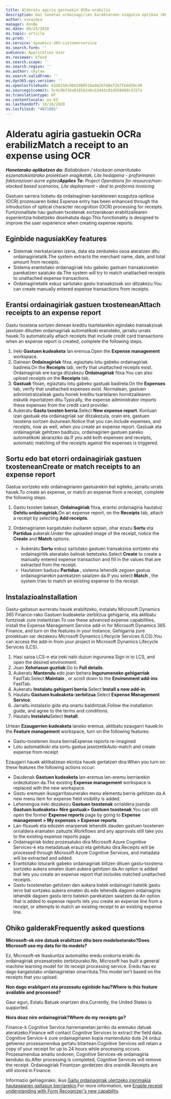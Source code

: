 ```yaml
---
title: Alderatu agiria gastuekin OCRa erabiliz
description: Gai honetan ordainagirien karaktereen ezagutza optikoa (OCR) prozesatzeari buruzko informazioa ematen da.
author: suvaidya
manager: AnnBe
ms.date: 09/23/2020
ms.topic: article
ms.prod: ''
ms.service: dynamics-365-customerservice
ms.search.form: ''
audience: Application User
ms.reviewer: kfend
ms.search.scope: ''
ms.search.region: ''
ms.author: shylaw
ms.search.validFrom: ''
ms.dyn365.ops.version: ''
ms.openlocfilehash: 62d6316c9602089518a94267d8ef2b7fb8d59cd0
ms.sourcegitcommit: 5c4c9bf3ba018562d6cb3443c01d550489c415fa
ms.translationtype: HT
ms.contentlocale: eu-ES
ms.lasthandoff: 10/16/2020
ms.locfileid: "4071001"
---
```

# <a name="match-a-receipt-to-an-expense-using-ocr"></a><span data-ttu-id="80dbd-103">Alderatu agiria gastuekin OCRa erabiliz</span><span class="sxs-lookup"><span data-stu-id="80dbd-103">Match a receipt to an expense using OCR</span></span>

<span data-ttu-id="80dbd-104">_**Honetarako aplikatzen da:** Baliabideen / stockean oinarritutako eszenatokietarako proiektuen eragiketak, Lite hedapena - proformaren fakturazioari aurre egitea_</span><span class="sxs-lookup"><span data-stu-id="80dbd-104">_**Applies To:** Project Operations for resource/non-stocked based scenarios, Lite deployment - deal to proforma invoicing_</span></span>

<span data-ttu-id="80dbd-105">Gastuen sarrera hobetu da ordainagirien karaktereen ezagutza optikoa (OCR) prozesuaren bidez.</span><span class="sxs-lookup"><span data-stu-id="80dbd-105">Expense entry has been enhanced through the introduction of optical character recognition (OCR) processing for receipts.</span></span> <span data-ttu-id="80dbd-106">Funtzionalitate hau gastuen txostenak sortzerakoan erabiltzailearen esperientzia hobetzeko diseinatuta dago.</span><span class="sxs-lookup"><span data-stu-id="80dbd-106">This functionality is designed to improve the user experience when creating expense reports.</span></span>

## <a name="key-features"></a><span data-ttu-id="80dbd-107">Eginbide nagusiak</span><span class="sxs-lookup"><span data-stu-id="80dbd-107">Key features</span></span>

- <span data-ttu-id="80dbd-108">Sistemak merkatariaren izena, data eta zenbateko osoa ateratzen ditu ordainagirietatik.</span><span class="sxs-lookup"><span data-stu-id="80dbd-108">The system extracts the merchant name, date, and total amount from receipts.</span></span>
- <span data-ttu-id="80dbd-109">Sistema erantsitako ordainagiriak lotu gabeko gastuen transakzioekin parekatzen saiatuko da.</span><span class="sxs-lookup"><span data-stu-id="80dbd-109">The system will try to match unattached receipts to unattached expense transactions.</span></span>
- <span data-ttu-id="80dbd-110">Ordainagirietatik eskuz sartutako gastu transakzioak sor ditzakezu.</span><span class="sxs-lookup"><span data-stu-id="80dbd-110">You can create manually entered expense transactions from receipts.</span></span>

## <a name="attach-receipts-to-an-expense-report"></a><span data-ttu-id="80dbd-111">Erantsi ordainagiriak gastuen txostenean</span><span class="sxs-lookup"><span data-stu-id="80dbd-111">Attach receipts to an expense report</span></span>

<span data-ttu-id="80dbd-112">Gastu txostena sortzen denean kreditu txartelarekin egindako transakzioak jasotzen dituzten ordainagiriak automatikoki eransteko, jarraitu urrats hauek.</span><span class="sxs-lookup"><span data-stu-id="80dbd-112">To automatically attach receipts that include credit card transactions when an expense report is created, complete the following steps.</span></span>

  1. <span data-ttu-id="80dbd-113">Ireki **Gastuen kudeaketa** lan eremua.</span><span class="sxs-lookup"><span data-stu-id="80dbd-113">Open the **Expense management** workspace.</span></span>
  2. <span data-ttu-id="80dbd-114">Gainean **Ordainagiriak** fitxa, egiaztatu lotu gabeko ordainagiriak badirela.</span><span class="sxs-lookup"><span data-stu-id="80dbd-114">On the **Receipts** tab, verify that unattached receipts exist.</span></span> <span data-ttu-id="80dbd-115">Ordainagiriak ere karga ditzakezu **Ordainagiriak** fitxa.</span><span class="sxs-lookup"><span data-stu-id="80dbd-115">You can also upload receipts on the **Receipts** tab.</span></span>
  3. <span data-ttu-id="80dbd-116">**Gastuak** fitxan, egiaztatu lotu gabeko gastuak badirela.</span><span class="sxs-lookup"><span data-stu-id="80dbd-116">On the **Expenses** tab, verify that unattached expenses exist.</span></span> <span data-ttu-id="80dbd-117">Normalean, gastuen administratzaileak gastu horiek kreditu txartelaren hornitzailearen eskutik inportatzen ditu.</span><span class="sxs-lookup"><span data-stu-id="80dbd-117">Typically, the expense administrator imports these expenses from the credit card provider.</span></span>
  4. <span data-ttu-id="80dbd-118">Aukeratu **Gastu txosten berria**.</span><span class="sxs-lookup"><span data-stu-id="80dbd-118">Select **New expense report**.</span></span> <span data-ttu-id="80dbd-119">Kontuan izan gastuak eta ordainagiriak sar ditzakezula, orain ere, gastuen txostena sortzen duzunean.</span><span class="sxs-lookup"><span data-stu-id="80dbd-119">Notice that you can include expenses, and receipts, now as well, when you create an expense report.</span></span> <span data-ttu-id="80dbd-120">Gastuak eta ordainagiriak gehitzen badituzu, ordainagirien gastuen pareko automatikoki abiaraziko da.</span><span class="sxs-lookup"><span data-stu-id="80dbd-120">If you add both expenses and receipts, automatic matching of the receipts against the expenses is triggered.</span></span>

## <a name="create-or-match-receipts-to-an-expense-report"></a><span data-ttu-id="80dbd-121">Sortu edo bat etorri ordainagiriak gastuen txostenean</span><span class="sxs-lookup"><span data-stu-id="80dbd-121">Create or match receipts to an expense report</span></span>
<span data-ttu-id="80dbd-122">Gastua sortzeko edo ordainagiriaren gastuarekin bat egiteko, jarraitu urrats hauek.</span><span class="sxs-lookup"><span data-stu-id="80dbd-122">To create an expense, or match an expense from a receipt, complete the following steps.</span></span>

  1. <span data-ttu-id="80dbd-123">Gastu txosten batean, **Ordainagiriak** fitxa, erantsi ordainagiria hautatuz **Gehitu ordainagiriak**.</span><span class="sxs-lookup"><span data-stu-id="80dbd-123">On an expense report, on the **Receipts** tab, attach a receipt by selecting **Add receipts**.</span></span>
  2. <span data-ttu-id="80dbd-124">Ordainagiriaren kargatutako irudiaren azpian, ohar ezazu **Sortu** eta **Partidua** aukerak.</span><span class="sxs-lookup"><span data-stu-id="80dbd-124">Under the uploaded image of the receipt, notice the **Create** and **Match** options.</span></span>

      - <span data-ttu-id="80dbd-125">Aukeratu **Sortu** eskuz sartutako gastuen transakzioa sortzeko eta ordainagiritik ateratako balioak betetzeko.</span><span class="sxs-lookup"><span data-stu-id="80dbd-125">Select **Create** to create a manually entered expense transaction and fill in the values that are extracted from the receipt.</span></span>
      - <span data-ttu-id="80dbd-126">Hautatzen baduzu **Partidua** , sistema lehendik zegoen gastua ordainagiriarekin parekatzen saiatzen da.</span><span class="sxs-lookup"><span data-stu-id="80dbd-126">If you select **Match** , the system tries to match an existing expense to the receipt.</span></span>

## <a name="installation"></a><span data-ttu-id="80dbd-127">Instalazioa</span><span class="sxs-lookup"><span data-stu-id="80dbd-127">Installation</span></span>

<span data-ttu-id="80dbd-128">Gastu-gaitasun aurreratu hauek erabiltzeko, instalatu Microsoft Dynamics 365 Finance-rako Gastuen kudeaketa-zerbitzua gehigarria, eta aktibatu funtzioak zure instantzian.</span><span class="sxs-lookup"><span data-stu-id="80dbd-128">To use these advanced expense capabilities, install the Expense Management Service add-in for Microsoft Dynamics 365 Finance, and turn on the features in your instance.</span></span> <span data-ttu-id="80dbd-129">Gehigarria zure proiektuan sar dezakezu Microsoft Dynamics Lifecycle Services (LCS).</span><span class="sxs-lookup"><span data-stu-id="80dbd-129">You can access the add-in from your project in Microsoft Dynamics Lifecycle Services (LCS).</span></span>

1. <span data-ttu-id="80dbd-130">Hasi saioa LCS-n eta ireki nahi duzun ingurunea.</span><span class="sxs-lookup"><span data-stu-id="80dbd-130">Sign in to LCS, and open the desired environment.</span></span>
2. <span data-ttu-id="80dbd-131">Joan **Xehetasun guztiak**.</span><span class="sxs-lookup"><span data-stu-id="80dbd-131">Go to **Full details**.</span></span>
3. <span data-ttu-id="80dbd-132">Aukeratu **Mantendu** edo joan behera **Ingurumeneko gehigarriak** FastTab.</span><span class="sxs-lookup"><span data-stu-id="80dbd-132">Select **Maintain** , or scroll down to the **Environment add-ins** FastTab.</span></span>
4. <span data-ttu-id="80dbd-133">Aukeratu **Instalatu gehigarri berria**.</span><span class="sxs-lookup"><span data-stu-id="80dbd-133">Select **Install a new add-in**.</span></span>
5. <span data-ttu-id="80dbd-134">Hautatu **Gastuen kudeaketa-zerbitzua**.</span><span class="sxs-lookup"><span data-stu-id="80dbd-134">Select **Expense Management Service**.</span></span>
6. <span data-ttu-id="80dbd-135">Jarraitu instalazio gida eta onartu baldintzak.</span><span class="sxs-lookup"><span data-stu-id="80dbd-135">Follow the installation guide, and agree to the terms and conditions.</span></span>
7. <span data-ttu-id="80dbd-136">Hautatu **Instalatu**</span><span class="sxs-lookup"><span data-stu-id="80dbd-136">Select **Install**.</span></span>

<span data-ttu-id="80dbd-137">Urtean **Ezaugarrien kudeaketa** laneko eremua, aktibatu ezaugarri hauek:</span><span class="sxs-lookup"><span data-stu-id="80dbd-137">In the **Feature management** workspace, turn on the following features:</span></span>

- <span data-ttu-id="80dbd-138">Gastu-txostenen itxura berria</span><span class="sxs-lookup"><span data-stu-id="80dbd-138">Expense reports re-imagined</span></span>
- <span data-ttu-id="80dbd-139">Lotu automatikoki eta sortu gastua jasotzetik</span><span class="sxs-lookup"><span data-stu-id="80dbd-139">Auto-match and create expense from receipt</span></span>

<span data-ttu-id="80dbd-140">Ezaugarri hauek aktibatzean ekintza hauek gertatzen dira:</span><span class="sxs-lookup"><span data-stu-id="80dbd-140">When you turn on these features the following actions occur:</span></span>

- <span data-ttu-id="80dbd-141">Daudenak **Gastuen kudeaketa** lan-eremua lan-eremu berriarekin ordezkatzen da.</span><span class="sxs-lookup"><span data-stu-id="80dbd-141">The existing **Expense management** workspace is replaced with the new workspace.</span></span>
- <span data-ttu-id="80dbd-142">Gastu eremuen ikusgarritasunerako menu elementu berria gehitzen da.</span><span class="sxs-lookup"><span data-stu-id="80dbd-142">A new menu item for expense field visibility is added.</span></span>
- <span data-ttu-id="80dbd-143">Lehenengoa ireki dezakezu **Gastuen txostenak** orrialdera joanda **Gastuen kudeaketa> Nire gastuak> Gastuen txostenak**.</span><span class="sxs-lookup"><span data-stu-id="80dbd-143">You can still open the former **Expense reports** page by going to **Expense management > My expenses > Expense reports**.</span></span>
- <span data-ttu-id="80dbd-144">Lan-fluxuek eta edozein onarpenek lehendik dauden gastuen txostenen orrialdera eramaten zaituzte.</span><span class="sxs-lookup"><span data-stu-id="80dbd-144">Workflows and any approvals still take you to the existing expense reports page.</span></span>
- <span data-ttu-id="80dbd-145">Ordainagiriak bidez prozesatuko dira Microsoft Azure Cognitive Services-k eta metadatuak erauzi eta gehituko dira.</span><span class="sxs-lookup"><span data-stu-id="80dbd-145">Receipts will be processed through Microsoft Azure Cognitive Services, and metadata will be extracted and added.</span></span>
- <span data-ttu-id="80dbd-146">Erantsitako loturarik gabeko ordainagiriak biltzen dituen gastu-txostena sortzeko aukera ematen duen aukera gehitzen da.</span><span class="sxs-lookup"><span data-stu-id="80dbd-146">An option is added that lets you create an expense report that includes matched unattached receipts.</span></span>
- <span data-ttu-id="80dbd-147">Gastu txostenetan gehitzen den aukera batek ordainagiri batetik gastu lerro bat sortzeko aukera ematen du edo lehendik dagoen ordainagiria lehendik dagoen gastu lerro batekin parekatzen saiatzen da.</span><span class="sxs-lookup"><span data-stu-id="80dbd-147">An option that is added to expense reports lets you create an expense line from a receipt, or attempts to match an existing receipt to an existing expense line.</span></span>

## <a name="frequently-asked-questions"></a><span data-ttu-id="80dbd-148">Ohiko galderak</span><span class="sxs-lookup"><span data-stu-id="80dbd-148">Frequently asked questions</span></span>

<span data-ttu-id="80dbd-149">**Microsoft-ek nire datuak erabiltzen ditu bere modeloetarako?**</span><span class="sxs-lookup"><span data-stu-id="80dbd-149">**Does Microsoft use my data for its models?**</span></span>

<span data-ttu-id="80dbd-150">Ez, Microsoft-ek Ikaskuntza automatiko eredu orokorra eraiki du ordainagiriak prozesatzeko zerbitzurako.</span><span class="sxs-lookup"><span data-stu-id="80dbd-150">No, Microsoft has built a general machine learning model for its receipt processing service.</span></span> <span data-ttu-id="80dbd-151">Eredu hau ez dago kargatutako ordainagirietan oinarrituta.</span><span class="sxs-lookup"><span data-stu-id="80dbd-151">This model isn't based on the receipts that you upload.</span></span>

<span data-ttu-id="80dbd-152">**Non dago erabilgarri eta prozesatu eginbide hau?**</span><span class="sxs-lookup"><span data-stu-id="80dbd-152">**Where is this feature available and processed?**</span></span>

<span data-ttu-id="80dbd-153">Gaur egun, Estatu Batuak onartzen dira.</span><span class="sxs-lookup"><span data-stu-id="80dbd-153">Currently, the United States is supported.</span></span>

<span data-ttu-id="80dbd-154">**Nora doaz nire ordainagiriak?**</span><span class="sxs-lookup"><span data-stu-id="80dbd-154">**Where do my receipts go?**</span></span>

<span data-ttu-id="80dbd-155">Finance-k Cognitive Service harremanetan jarriko da eremuko datuak ateratzeko.</span><span class="sxs-lookup"><span data-stu-id="80dbd-155">Finance will contact Cognitive Services to extract the field data.</span></span> <span data-ttu-id="80dbd-156">Cognitive Service-k zure ordainagiriaren kopia mantenduko dute 24 orduz gehienez prozesamendua gertatu bitartean.</span><span class="sxs-lookup"><span data-stu-id="80dbd-156">Cognitive Services will retain a copy of your receipt for up to 24 hours while processing occurs.</span></span> <span data-ttu-id="80dbd-157">Prozesamendua amaitu ondoren, Cognitive Services-ek ordainagiria kenduko du.</span><span class="sxs-lookup"><span data-stu-id="80dbd-157">After processing is completed, Cognitive Services will remove the receipt.</span></span> <span data-ttu-id="80dbd-158">Ordainagiriak Finantzan gordetzen dira oraindik.</span><span class="sxs-lookup"><span data-stu-id="80dbd-158">Receipts are still stored in Finance.</span></span>

<span data-ttu-id="80dbd-159">Informazio gehiagorako, ikus [Gaitu ordainagiriak ulertzeko inprimakia hautagaiaren gaitasun berriarekin](https://azure.microsoft.com/blog/enable-receipt-understanding-with-form-recognizer-s-new-capability/).</span><span class="sxs-lookup"><span data-stu-id="80dbd-159">For more information, see [Enable receipt understanding with Form Recognizer's new capability](https://azure.microsoft.com/blog/enable-receipt-understanding-with-form-recognizer-s-new-capability/).</span></span>
